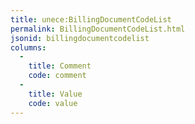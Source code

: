 ```yaml
---
title: unece:BillingDocumentCodeList
permalink: BillingDocumentCodeList.html
jsonid: billingdocumentcodelist
columns:
  - 
    title: Comment
    code: comment
  - 
    title: Value
    code: value
---
```

